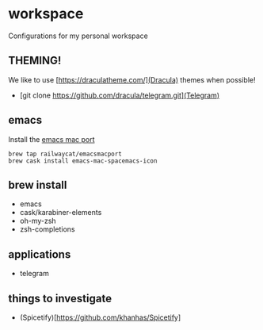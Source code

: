 # workspace
Configurations for my personal workspace

## THEMING!
We like to use [https://draculatheme.com/](Dracula) themes when possible!
* [git clone https://github.com/dracula/telegram.git](Telegram)


## emacs

Install the [emacs mac port](https://github.com/railwaycat/homebrew-emacsmacport)
```
brew tap railwaycat/emacsmacport
brew cask install emacs-mac-spacemacs-icon
```


## brew install
* emacs
* cask/karabiner-elements
* oh-my-zsh
* zsh-completions

## applications
* telegram


## things to investigate
* (Spicetify)[https://github.com/khanhas/Spicetify]

